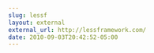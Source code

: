 ```yaml
---
slug: lessf
layout: external
external_url: http://lessframework.com/
date: 2010-09-03T20:42:52-05:00
---
```

